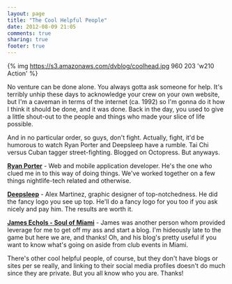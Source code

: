 ```yaml
---
layout: page
title: "The Cool Helpful People"
date: 2012-08-09 21:05
comments: true
sharing: true
footer: true
---
```


{% img https://s3.amazonaws.com/dvblog/coolhead.jpg 960 203 'w210 Action' %}


No venture can be done alone. You always gotta ask someone for help. It's terribly unhip these days to acknowledge your crew on your own website, but I'm a caveman in terms of the internet (ca. 1992) so I'm gonna do it how I think it should be done, and it was done. Back in the day, you used to give a little shout-out to the people and things who made your slice of life possible.

And in no particular order, so guys, don't fight. Actually, fight, it'd be humorous to watch Ryan Porter and Deepsleep have a rumble. Tai Chi versus Cuban tagger street-fighting. Blogged on Octopress. But anyways.


<a href="http://ryanalynporter.com/">**Ryan Porter**</a> - Web and mobile application developer. He's the one who clued me in to this way of doing things. We've worked together on a few things nightlife-tech related and otherwise.

<a href="http://deepsleepstudio.com/">**Deepsleep**</a> - Alex Martinez, graphic designer of top-notchedness. He did the fancy logo you see up top. He'll do a fancy logo for you too if you ask nicely and pay him. The results are worth it.

<a href="http://soulofmiami.org/">**James Echols - Soul of Miami**</a> - James was another person whom provided leverage for me to get off my ass and start a blog. I'm hideously late to the game but here we are, and thanks! Oh, and his blog's pretty useful if you want to know what's going on aside from club events in Miami. 

There's other cool helpful people, of course, but they don't have blogs or sites per se really, and linking to their social media profiles doesn't do much since they are private. But you all know who you are. Thanks!



